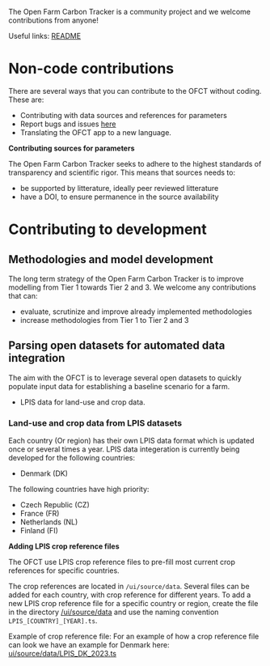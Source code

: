 The Open Farm Carbon Tracker is a community project and we welcome contributions from anyone! 

Useful links:
<a href="https://github.com/euraf/OpenFarmCarbonTracker/blob/main/README.md">README</a>

<h1>Non-code contributions</h1>
There are several ways that you can contribute to the OFCT without coding. These are: 

<ul>
<li>Contributing with data sources and references for parameters</li>
<li>Report bugs and issues <a href="https://github.com/euraf/OpenFarmCarbonTracker/issues">here</a></li>
<li>Translating the OFCT app to a new language.</li>
</ul>

<strong>Contributing sources for parameters</strong>

The Open Farm Carbon Tracker seeks to adhere to the highest standards of transparency and scientific rigor. This means that sources needs to:
<ul>
  <li>be supported by litterature, ideally peer reviewed litterature</li>
  <li>have a DOI, to ensure permanence in the source availability</li>
</ul>

<h1>Contributing to development</h1>

<h2>Methodologies and model development</h2>

The long term strategy of the Open Farm Carbon Tracker is to improve modelling from Tier 1 towards Tier 2 and 3. We welcome any contributions that can:
<ul>
  <li>evaluate, scrutinize and improve already implemented methodologies</li>
  <li>increase methodologies from Tier 1 to Tier 2 and 3</li>
</ul>

<h2>Parsing open datasets for automated data integration</h2>

The aim with the OFCT is to leverage several open datasets to quickly populate input data for establishing a baseline scenario for a farm. 

<ul>
  <li>LPIS data for land-use and crop data.</li>
</ul>

<h3>Land-use and crop data from LPIS datasets</h3>

Each country (Or region) has their own LPIS data format which is updated once or several times a year. LPIS data integeration is currently being developed for the following countries:

<ul>
  <li>Denmark (DK)</li>
</ul>

The following countries have high priority: 

<ul>
  <li>Czech Republic (CZ)</li>
  <li>France (FR)</li>
  <li>Netherlands (NL)</li>
  <li>Finland (FI)</li>
</ul>

<strong>Adding LPIS crop reference files</strong>

The OFCT use LPIS crop reference files to pre-fill most current crop references for specific countries. 

The crop references are located in <code>/ui/source/data</code>. Several files can be added for each country, with crop reference for different years. To add a new LPIS crop reference file for a specific country or region, create the file in the directory <a href="https://github.com/euraf/OpenFarmCarbonTracker/tree/main/ui/src/data">/ui/source/data</a> and use the naming convention <code>LPIS_[COUNTRY]_[YEAR].ts</code>. 

Example of crop reference file:
For an example of how a crop reference file can look we have an example for Denmark here:
<a href="https://github.com/euraf/OpenFarmCarbonTracker/blob/main/ui/src/data/LPIS_DK_2023.ts">ui/source/data/LPIS_DK_2023.ts</a>
